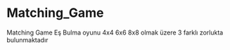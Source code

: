 # Matching_Game
Matching Game
Eş Bulma oyunu 
4x4 
6x6
8x8 
olmak üzere 3 farklı zorlukta bulunmaktadır
